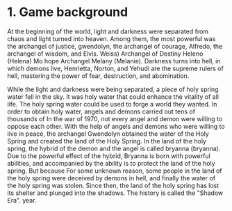 # 1. Game background

At the beginning of the world, light and darkness were separated from chaos and light turned into heaven. Among them, the most powerful was the archangel of justice, gwendolyn, the archangel of courage, Alfredo, the archangel of wisdom, and Elvis. Weiss) Archangel of Destiny Heleno (Helena) Mo hope Archangel Melany (Melanie). Darkness turns into hell, in which demons live, Henrietta, Norton, and Yehudi are the supreme rulers of hell, mastering the power of fear, destruction, and abomination.

While the light and darkness were being separated, a piece of holy spring water fell in the sky. It was holy water that could enhance the vitality of all life. The holy spring water could be used to forge a world they wanted. In order to obtain holy water, angels and demons carried out tens of thousands of In the war of 1970, not every angel and demon were willing to oppose each other. With the help of angels and demons who were willing to live in peace, the archangel Gwendolyn obtained the water of the Holy Spring and created the land of the Holy Spring. In the land of the holy spring, the hybrid of the demon and the angel is called bryanna (bryanna). Due to the powerful effect of the hybrid, Bryanna is born with powerful abilities, and accompanied by the ability is to protect the land of the holy spring. But because For some unknown reason, some people in the land of the holy spring were deceived by demons in hell, and finally the water of the holy spring was stolen. Since then, the land of the holy spring has lost its shelter and plunged into the shadows. The history is called the "Shadow Era". year.
